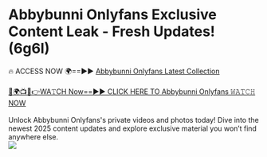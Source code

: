 # Abbybunni Onlyfans Exclusive Content Leak - Fresh Updates! (6g6l)

🔥 ACCESS NOW 🌍==►► <a href="https://tinyurl.com/kvy9nzfs" rel="nofollow">Abbybunni Onlyfans Latest Collection</a>
<br><br>
[🔴🌍📺📱👉WA𝚃CH Now==►► CLICK HERE TO Abbybunni Onlyfans 𝚆𝙰𝚃𝙲𝙷 NOW](https://tinyurl.com/kvy9nzfs)
<br><br>
Unlock Abbybunni Onlyfans's private videos and photos today! Dive into the newest 2025 content updates and explore exclusive material you won’t find anywhere else.
<br>
<a href="https://tinyurl.com/kvy9nzfs" rel="nofollow" data-target="animated-image.originalLink"><img src="https://camo.githubusercontent.com/8a4f000d20f83aca3bf7ec5f350d767afa0574a8a352519fd8cfa583a6f93a33/68747470733a2f2f692e696d6775722e636f6d2f644a486b345a712e676966" data-canonical-src="https://i.imgur.com/dJHk4Zq.gif" style="max-width: 100%; display: inline-block;" data-target="animated-image.originalImage"></a>
<br>
